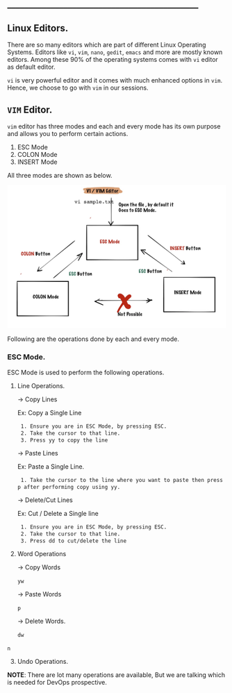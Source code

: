 ## ____________________________________________

## Linux Editors.

There are so many editors which are part of different Linux Operating Systems. Editors like `vi`, `vim`, `nano`, `gedit`, `emacs` and more are mostly known editors. Among these 90% of the operating systems comes with `vi` editor as default editor.

`vi` is very powerful editor and it comes with much enhanced options in `vim`. Hence, we choose to go with `vim` in our sessions.

## `VIM` Editor.

`vim` editor has three modes and each and every mode has its own purpose and allows you to perform certain actions.

  1. ESC Mode
  2. COLON Mode
  3. INSERT Mode

All three modes are shown as below.

![VI MODES](https://github.com/devopstrainings/linux-basics-katakoda/raw/master/linux-cli-syntaxes/images/04-vi-modes.png)

Following are the operations done by each and every mode.

### ESC Mode.

ESC Mode is used to perform the following operations.

  1. Line Operations.

      -> Copy Lines

      Ex: Copy a Single Line

          1. Ensure you are in ESC Mode, by pressing ESC.
          2. Take the cursor to that line.
          3. Press yy to copy the line
          

      -> Paste Lines

      Ex: Paste a Single Line.

          1. Take the cursor to the line where you want to paste then press p after performing copy using yy.


      -> Delete/Cut Lines

      Ex: Cut / Delete a Single line

          1. Ensure you are in ESC Mode, by pressing ESC.
          2. Take the cursor to that line.
          3. Press dd to cut/delete the line

  2. Word Operations

      -> Copy Words

        `yw`

      -> Paste Words

        `p`

      -> Delete Words.

        `dw`

  `n` 


  3. Undo Operations.


**NOTE**: There are lot many operations are available, But we are talking which is needed for DevOps prospective.